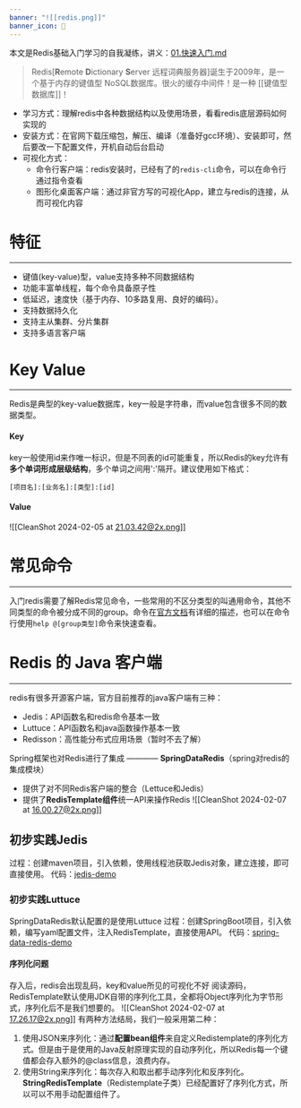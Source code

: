 ```yaml
---
banner: "![[redis.png]]"
banner_icon: 🚗
---
```


本文是Redis基础入门学习的自我凝练，讲义：[01.快速入门.md](<file:////Users/nihaoya/Documents/秋招/redis学习/Redis-笔记资料/01-入门篇/讲义/Redis注释版/01.快速入门.md>)

>   Redis[**R**emote **D**ictionary **S**erver 远程词典服务器]诞生于2009年，是一个基于内存的键值型 NoSQL数据库。很火的缓存中间件！是一种 [[键值型数据库]]！

- 学习方式：理解redis中各种数据结构以及使用场景，看看redis底层源码如何实现的
- 安装方式：在官网下载压缩包，解压、编译（准备好gcc环境）、安装即可，然后要改一下配置文件，开机自动后台启动
- 可视化方式：
	- 命令行客户端：redis安装时，已经有了的`redis-cli`命令，可以在命令行通过指令查看
	- 图形化桌面客户端：通过非官方写的可视化App，建立与redis的连接，从而可视化内容
# 特征
----
- 键值(key-value)型，value支持多种不同数据结构
- 功能丰富单线程，每个命令具备原子性
- 低延迟，速度快（基于内存、10多路复用、良好的编码）。
- 支持数据持久化
- 支持主从集群、分片集群
- 支持多语言客户端

# Key Value
---
Redis是典型的key-value数据库，key一般是字符串，而value包含很多不同的数据类型。
#### Key
key一般使用id来作唯一标识，但是不同表的id可能重复，所以Redis的key允许有**多个单词形成层级结构**，多个单词之间用':'隔开。建议使用如下格式：
```	
[项目名]:[业务名]:[类型]:[id]
```

#### Value
![[CleanShot 2024-02-05 at 21.03.42@2x.png]]
# 常见命令
---
入门redis需要了解Redis常见命令，一些常用的不区分类型的叫通用命令，其他不同类型的命令被分成不同的group。命令在[官方文档](https://redis.io/commands)有详细的描述，也可以在命令行使用`help @[group类型]`命令来快速查看。

# Redis 的 Java 客户端
----
redis有很多开源客户端，官方目前推荐的java客户端有三种：
- Jedis：API函数名和redis命令基本一致
- Luttuce：API函数名和java函数操作基本一致
- Redisson：高性能分布式应用场景（暂时不去了解）

Spring框架也对Redis进行了集成 ———— **SpringDataRedis**（spring对redis的集成模块）
- 提供了对不同Redis客户端的整合（Lettuce和Jedis）
- 提供了**RedisTemplate组件**统一API来操作Redis
![[CleanShot 2024-02-07 at 16.00.27@2x.png]]
## 初步实践Jedis
过程：创建maven项目，引入依赖，使用线程池获取Jedis对象，建立连接，即可直接使用。
代码：[jedis-demo](<file:////Users/nihaoya/Documents/秋招/redis学习/Coding/jedis-demo>)
### 初步实践Luttuce
SpringDataRedis默认配置的是使用Luttuce
过程：创建SpringBoot项目，引入依赖，编写yaml配置文件，注入RedisTemplate，直接使用API。
代码：[spring-data-redis-demo](<file:////Users/nihaoya/Documents/秋招/redis学习/Coding/spring-data-redis-demo>)

#### 序列化问题
存入后，redis会出现乱码，key和value所见的可视化不好
阅读源码，RedisTemplate默认使用JDK自带的序列化工具，全都将Object序列化为字节形式，序列化后不是我们想要的。
![[CleanShot 2024-02-07 at 17.26.17@2x.png]]
有两种方法结局，我们一般采用第二种：
1. 使用JSON来序列化：通过**配置bean组件**来自定义Redistemplate的序列化方式。但是由于是使用的Java反射原理实现的自动序列化，所以Redis每一个键值都会存入额外的@class信息，浪费内存。
2. 使用String来序列化：每次存入和取出都手动序列化和反序列化。**StringRedisTemplate**（Redistemplate子类）已经配置好了序列化方式，所以可以不用手动配置组件了。


